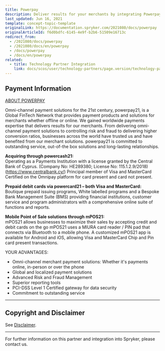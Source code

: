 ```yaml
---
title: Powerpay
description: Deliver results for your merchants by integrating Powerpay into the Spryker Commerce OS.
last_updated: Jun 16, 2021
template: concept-topic-template
originalLink: https://documentation.spryker.com/2021080/docs/powerpay
originalArticleId: f6d0bdfc-6145-4e9f-b2b6-51509e16713c
redirect_from:
  - /2021080/docs/powerpay
  - /2021080/docs/en/powerpay
  - /docs/powerpay
  - /docs/en/powerpay
related:
  - title: Technology Partner Integration
    link: docs/scos/user/technology-partners/page.version/technology-partners.html
---
```


## Payment Information

[ABOUT POWERPAY](https://getpowerpay.com/)

Omni-channel payment solutions for the 21st century, powerpay21, is a Global FinTech Network that provides payment products and solutions for merchants whether offline or online.
We gained worldwide payments expertise that delivers results for our merchants. From delivering omni-channel payment solutions to controlling risk and fraud to delivering higher conversion ratios, businesses across the world have trusted us and have benefited from our merchant solutions. powerpay21 is committed to outstanding service, out-of-the box solutions and long-lasting relationships.

**Acquiring through powercash21:**
<br>Operating as a Payments Institution with a license granted by the Central Bank of Cyprus. (Company No: HE289380; License No: 115.1.2.9/2018) (https://www.centralbank.cy/) Principal member of Visa and MasterCard Certified on the Omnipay platform for card present and card not present.

**Prepaid debit cards via powercard21 – both Visa and MasterCard:**
<br>Boutique prepaid issuing programs, White labelled programs and a Bespoke Bank Management Suite (BMS) providing financial institutions, customer service and program administrators with a comprehensive online suite of functions and reports.

**Mobile Point of Sale solutions through mPOS21:**
<br>mPOS21 allows businesses to maximize their sales by accepting credit and debit cards on the go mPOS21 uses a MIURA card reader / PIN pad that connects via Bluetooth to a mobile phone. A customized mPOS21 app is available for Android and iOS, allowing Visa and MasterCard Chip and Pin card present transactions.

YOUR ADVANTAGES:
* Omni-channel merchant payment solutions: Whether it's payments online, in-person or over the phone
* Global and localized payment solutions
* Advanced Risk and Fraud Management
* Superior reporting tools
* PCI-DSS Level 1 Certified gateway for data security
* Commitment to outstanding service

---

## Copyright and Disclaimer

See [Disclaimer](https://github.com/spryker/spryker-documentation).

---
For further information on this partner and integration into Spryker, please contact us.

<div class="hubspot-form js-hubspot-form" data-portal-id="2770802" data-form-id="163e11fb-e833-4638-86ae-a2ca4b929a41" id="hubspot-1"></div>
